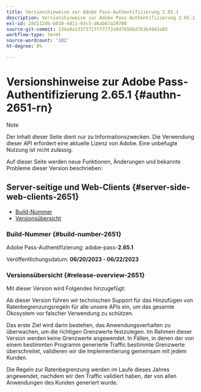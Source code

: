 ```yaml
---
title: Versionshinweise zur Adobe Pass-Authentifizierung 2.65.1
description: Versionshinweise zur Adobe Pass-Authentifizierung 2.65.1
exl-id: 28d112db-b038-4d11-93c5-d6ab67a29700
source-git-commit: 134a9a13373717ff7772a9d765bbd7b3b4943a85
workflow-type: tm+mt
source-wordcount: '182'
ht-degree: 0%

---
```


# Versionshinweise zur Adobe Pass-Authentifizierung 2.65.1 {#authn-2651-rn}

>[!NOTE]
>
>Der Inhalt dieser Seite dient nur zu Informationszwecken. Die Verwendung dieser API erfordert eine aktuelle Lizenz von Adobe. Eine unbefugte Nutzung ist nicht zulässig.

Auf dieser Seite werden neue Funktionen, Änderungen und bekannte Probleme dieser Version beschrieben:

## Server-seitige und Web-Clients {#server-side-web-clients-2651}

* [Build-Nummer](#build-number-2651)
* [Versionsübersicht](#release-overview-2651)

### Build-Nummer {#build-number-2651}

Adobe Pass-Authentifizierung: adobe-pass-**2.65.1**

Veröffentlichungsdatum: **06/20/2023 - 06/22/2023**

### Versionsübersicht {#release-overview-2651}

Mit dieser Version wird Folgendes hinzugefügt:

Ab dieser Version führen wir technischen Support für das Hinzufügen von Ratenbegrenzungsregeln für alle unsere APIs ein, um das gesamte Ökosystem vor falscher Verwendung zu schützen.

Das erste Ziel wird darin bestehen, das Anwendungsverhalten zu überwachen, um die richtigen Grenzwerte festzulegen. Im Rahmen dieser Version werden keine Grenzwerte angewendet. In Fällen, in denen der von einem bestimmten Programm generierte Traffic bestimmte Grenzwerte überschreitet, validieren wir die Implementierung gemeinsam mit jedem Kunden.

Die Regeln zur Ratenbegrenzung werden im Laufe dieses Jahres angewendet, nachdem wir den Traffic validiert haben, der von allen Anwendungen des Kunden generiert wurde.
